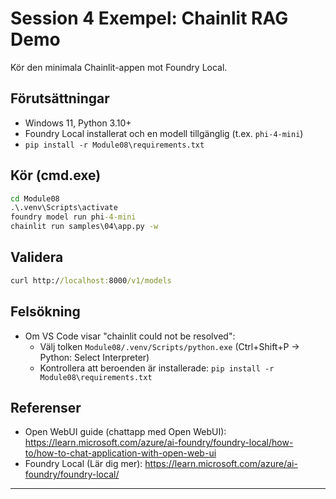 <!--
CO_OP_TRANSLATOR_METADATA:
{
  "original_hash": "f9e55b8feba71ce09355b66e3a25b6ff",
  "translation_date": "2025-09-22T19:23:32+00:00",
  "source_file": "Module08/samples/04/README.md",
  "language_code": "sv"
}
-->
# Session 4 Exempel: Chainlit RAG Demo

Kör den minimala Chainlit-appen mot Foundry Local.

## Förutsättningar
- Windows 11, Python 3.10+
- Foundry Local installerat och en modell tillgänglig (t.ex. `phi-4-mini`)
- `pip install -r Module08\requirements.txt`

## Kör (cmd.exe)
```cmd
cd Module08
.\.venv\Scripts\activate
foundry model run phi-4-mini
chainlit run samples\04\app.py -w
```

## Validera
```cmd
curl http://localhost:8000/v1/models
```

## Felsökning
- Om VS Code visar "chainlit could not be resolved":
	- Välj tolken `Module08/.venv/Scripts/python.exe` (Ctrl+Shift+P → Python: Select Interpreter)
	- Kontrollera att beroenden är installerade: `pip install -r Module08\requirements.txt`

## Referenser
- Open WebUI guide (chattapp med Open WebUI): https://learn.microsoft.com/azure/ai-foundry/foundry-local/how-to/how-to-chat-application-with-open-web-ui
- Foundry Local (Lär dig mer): https://learn.microsoft.com/azure/ai-foundry/foundry-local/

---

